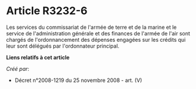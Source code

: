 # Article R3232-6

Les services du commissariat de l'armée de terre et de la marine et le service de l'administration générale et des finances
de l'armée de l'air sont chargés de l'ordonnancement des dépenses engagées sur les crédits qui leur sont délégués par
l'ordonnateur principal.

**Liens relatifs à cet article**

_Créé par_:

  - Décret n°2008-1219 du 25 novembre 2008 - art. (V)
